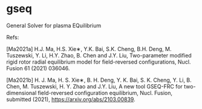 # gseq
General Solver for plasma EQuilibrium

Refs:

[Ma2021a] H.J. Ma, H.S. Xie∗, Y.K. Bai, S.K. Cheng, B.H. Deng, M. Tuszewski, Y. Li, H.Y. Zhao, B. Chen and J.Y. Liu, Two-parameter modified rigid rotor radial equilibrium model for field-reversed configurations, Nucl. Fusion 61 (2021) 036046.

[Ma2021b] H. J. Ma, H. S. Xie∗, B. H. Deng, Y. K. Bai, S. K. Cheng, Y. Li, B. Chen, M. Tuszewski, H. Y. Zhao and J.Y. Liu, A new tool GSEQ-FRC for two-dimensional field-reversed configuration equilibrium, Nucl. Fusion, submitted (2021), https://arxiv.org/abs/2103.00839.

